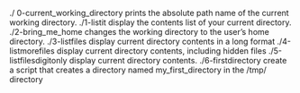 ./ 0-current_working_directory prints the absolute path name of the current working directory.
./1-listit display the contents list of your current directory.
./2-bring_me_home changes the working directory to the user’s home directory.
./3-listfiles display current directory contents in a long format
./4-listmorefiles display current directory contents, including hidden files
./5-listfilesdigitonly display current directory contents.
./6-firstdirectory create a script that creates a directory named my_first_directory in the /tmp/ directory
